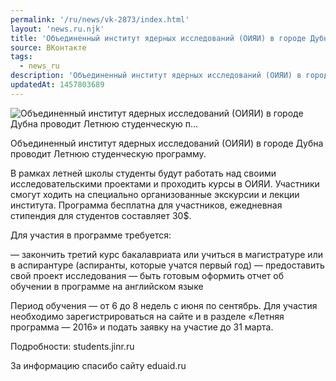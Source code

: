 ```yaml
---
permalink: '/ru/news/vk-2873/index.html'
layout: 'news.ru.njk'
title: 'Объединенный институт ядерных исследований (ОИЯИ) в городе Дубна проводит Летнюю студенческую п…'
source: ВКонтакте
tags:
  - news_ru
description: 'Объединенный институт ядерных исследований (ОИЯИ) в городе Дубна проводит Летнюю студенческую п…'
updatedAt: 1457803689
---
```

![Объединенный институт ядерных исследований (ОИЯИ) в городе Дубна проводит Летнюю студенческую п…](https://sun9-29.userapi.com/impf/c633418/v633418484/1ea19/DOiqHPwkdyY.jpg?size=1133x637&quality=96&proxy=1&sign=69350131c3afa294e19f196b035e8d96&c_uniq_tag=eAbC5FRvAp1QcO4mGUEUqWwZfalwz_rUKE8Aeig5_P8&type=album)

Объединенный институт ядерных исследований (ОИЯИ) в городе Дубна проводит Летнюю студенческую программу.

В рамках летней школы студенты будут работать над своими исследовательскими проектами и проходить курсы в ОИЯИ. Участники смогут ходить на специально организованные экскурсии и лекции института. Программа бесплатна для участников, ежедневная стипендия для студентов составляет 30$.

Для участия в программе требуется:

— закончить третий курс бакалавриата или учиться в магистратуре или в аспирантуре (аспиранты, которые учатся первый год)
— предоставить свой проект исследования
— быть готовым оформить отчет об обучении в программе на английском языке

Период обучения — от 6 до 8 недель с июня по сентябрь. Для участия необходимо зарегистрироваться на сайте и в разделе «Летняя программа — 2016» и подать заявку на участие до 31 марта.

Подробности: students.jinr.ru

За информацию спасибо сайту eduaid.ru
